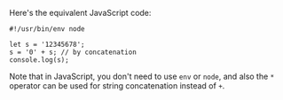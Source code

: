 Here's the equivalent JavaScript code:
```
#!/usr/bin/env node

let s = '12345678';
s = '0' + s; // by concatenation
console.log(s);
```
Note that in JavaScript, you don't need to use `env` or `node`, and also the `*` operator can be used for string concatenation instead of `+`.

